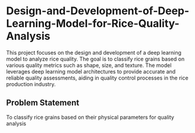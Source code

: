 # Design-and-Development-of-Deep-Learning-Model-for-Rice-Quality-Analysis
This project focuses on the design and development of a deep learning model to analyze rice quality. The goal is to classify rice grains based on various quality metrics such as shape, size, and texture. The model leverages deep learning model architectures to provide accurate and reliable quality assessments, aiding in quality control processes in the rice production industry.


## Problem Statement
To classify rice grains based on their physical parameters for quality analysis
